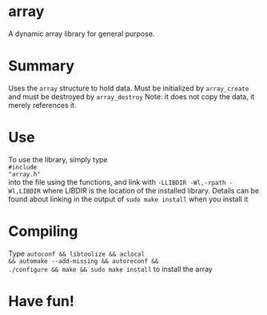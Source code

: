 # array
A dynamic array library for general purpose.
# Summary
  Uses the <code>array</code> structure to hold data. 
  Must be initialized by <code>array_create</code>
  and must be destroyed by <code>array_destroy</code>
  Note: it does not copy the data, it merely references it.
# Use
  To use the library, simply type
  <br><code>#include "array.h"</code><br>
  into the file using the functions, and link with <code>-LLIBDIR -Wl,-rpath -Wl,LIBDIR</code> where LIBDIR is the location of the installed library.
  Details can be found about linking in the output of <code>sudo make install</code> when you install it
# Compiling
  Type <code>autoconf && libtoolize && aclocal && automake --add-missing && autoreconf && ./configure && make && sudo make install</code> to install the array
# Have fun!
